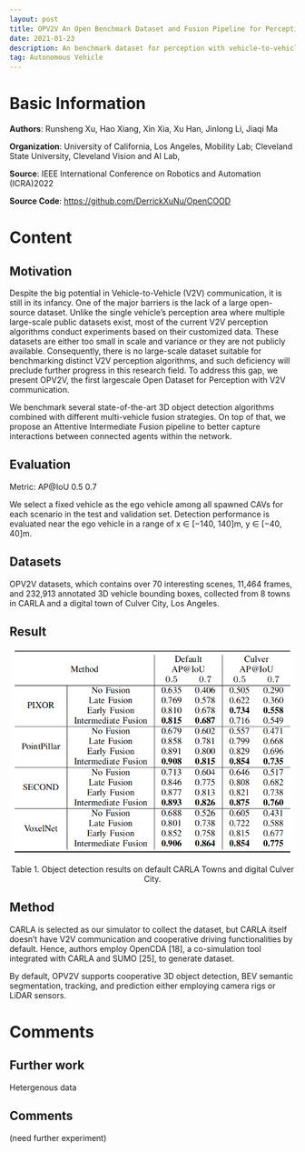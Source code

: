 ```yaml
---
layout: post
title: OPV2V An Open Benchmark Dataset and Fusion Pipeline for Perception with Vehicle-to-Vehicle Communication
date: 2021-01-23
description: An benchmark dataset for perception with vehicle-to-vehicle communication
tag: Autonomous Vehicle
---   
```


# Basic Information

**Authors**:
Runsheng Xu, Hao Xiang, Xin Xia, Xu Han, Jinlong Li, Jiaqi Ma

**Organization**:
University of California, Los Angeles, Mobility Lab;
Cleveland State University, Cleveland Vision and AI Lab,

**Source**:
IEEE International Conference on Robotics and Automation (ICRA)2022

**Source Code**:
https://github.com/DerrickXuNu/OpenCOOD

# Content 
## Motivation
Despite the big potential in Vehicle-to-Vehicle (V2V) communication, it is still in its infancy. One of the major barriers is the lack of a large open-source dataset. Unlike the single vehicle’s perception area where multiple large-scale public datasets exist, most of the current V2V perception algorithms conduct experiments based on their customized data. These datasets are either too small in scale and variance or they are not publicly available. Consequently, there is no large-scale dataset suitable for benchmarking distinct V2V perception algorithms, and such deficiency will preclude further progress in this research field. To address this gap, we present OPV2V, the first largescale Open Dataset for Perception with V2V communication.

We benchmark several state-of-the-art 3D object detection algorithms combined with different multi-vehicle fusion strategies. On top of that, we propose an Attentive Intermediate Fusion pipeline to better capture interactions between connected agents within the network.

## Evaluation
Metric: AP@IoU 0.5 0.7

We select a fixed vehicle as the ego vehicle among all spawned CAVs for each scenario in the test and validation set. Detection performance is evaluated near the ego vehicle in a range of x ∈ [−140, 140]m, y ∈ [−40, 40]m.

## Datasets
OPV2V datasets, which contains over 70 interesting scenes, 11,464 frames, and 232,913 annotated 3D vehicle bounding boxes, collected from 8 towns in CARLA and a digital town of Culver City, Los Angeles.
## Result
<p align = "center">
<img src = "/images/posts/OPV2V/result1.png" width="500">
</p>
<p align = "center">
Table 1. Object detection results on default CARLA Towns and digital Culver City.
</p>


## Method
CARLA is selected as our simulator to collect the dataset, but CARLA itself doesn’t have V2V communication and cooperative driving functionalities by default. Hence, authors employ OpenCDA [18], a co-simulation tool integrated with CARLA and SUMO [25], to generate dataset.

By default, OPV2V supports cooperative 3D object detection, BEV semantic segmentation, tracking, and prediction either employing camera rigs or LiDAR sensors.
# Comments
## Further work
Hetergenous data
## Comments
(need further experiment)